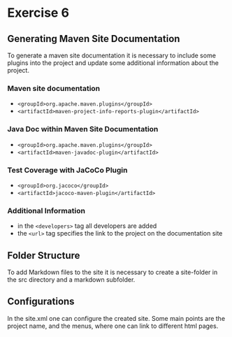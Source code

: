 # Exercise 6
## Generating Maven Site Documentation
To generate a maven site documentation it is necessary to include some plugins into the project and update
 some additional information about the project.

### Maven site documentation
* `<groupId>org.apache.maven.plugins</groupId>`
* `<artifactId>maven-project-info-reports-plugin</artifactId>`

### Java Doc within Maven Site Documentation
* `<groupId>org.apache.maven.plugins</groupId>`
* `<artifactId>maven-javadoc-plugin</artifactId>`
### Test Coverage with JaCoCo Plugin
* `<groupId>org.jacoco</groupId>`
* `<artifactId>jacoco-maven-plugin</artifactId>`

### Additional Information
* in the `<developers>` tag all developers are added
* the `<url>` tag specifies the link to the project on the documentation site

## Folder Structure
To add Markdown files to the site it is necessary to create a site-folder in the src directory and a markdown subfolder.

## Configurations
In the site.xml one can configure the created site. Some main points are the project name,
and the menus, where one can link to different html pages.